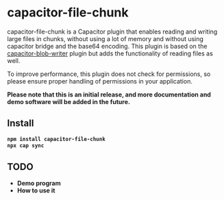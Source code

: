 # capacitor-file-chunk
capacitor-file-chunk is a Capacitor plugin that enables reading and writing large files in chunks, without using a lot of memory and without using capacitor bridge and the base64 encoding. This plugin is based on the [capacitor-blob-writer](https://github.com/diachedelic/capacitor-blob-writer) plugin but adds the functionality of reading files as well.

To improve performance, this plugin does not check for permissions, so please ensure proper handling of permissions in your application.

<b>Please note that this is an initial release, and more documentation and demo software will be added in the future.<b>

## Install

```bash
npm install capacitor-file-chunk
npx cap sync
```
## TODO
- Demo program
- How to use it
